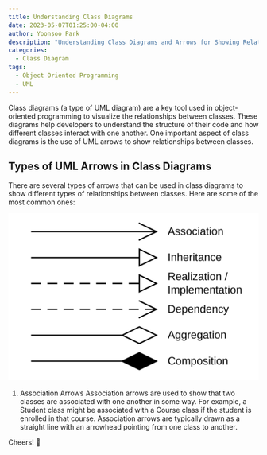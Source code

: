 ```yaml
---
title: Understanding Class Diagrams
date: 2023-05-07T01:25:00-04:00
author: Yoonsoo Park
description: "Understanding Class Diagrams and Arrows for Showing Relationships"
categories:
  - Class Diagram
tags:
  - Object Oriented Programming
  - UML
---
```


Class diagrams (a type of UML diagram) are a key tool used in object-oriented programming to visualize the relationships between classes. These diagrams help developers to understand the structure of their code and how different classes interact with one another. One important aspect of class diagrams is the use of UML arrows to show relationships between classes.

## Types of UML Arrows in Class Diagrams
There are several types of arrows that can be used in class diagrams to show different types of relationships between classes. Here are some of the most common ones:

![UML Arrows](static/content-images/Uml_classes_en.svg.png)

1. Association Arrows
Association arrows are used to show that two classes are associated with one another in some way. For example, a Student class might be associated with a Course class if the student is enrolled in that course. Association arrows are typically drawn as a straight line with an arrowhead pointing from one class to another.


Cheers! 🍺
